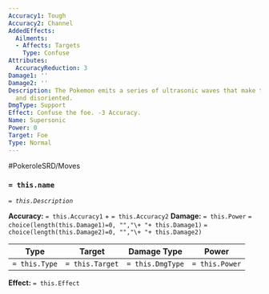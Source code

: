 ```yaml
---
Accuracy1: Tough
Accuracy2: Channel
AddedEffects:
  Ailments:
  - Affects: Targets
    Type: Confuse
Attributes:
  AccuracyReduction: 3
Damage1: ''
Damage2: ''
Description: The Pokemon emits a series of ultrasonic waves that make the foe dizzy
  and disoriented.
DmgType: Support
Effect: Confuse the foe. -3 Accuracy.
Name: Supersonic
Power: 0
Target: Foe
Type: Normal
---
```


#PokeroleSRD/Moves

### `= this.name` 
*`= this.Description`*

**Accuracy:** `= this.Accuracy1` + `= this.Accuracy2`
**Damage:** `= this.Power` `= choice(length(this.Damage1)=0, "","\+ "+ this.Damage1)` `= choice(length(this.Damage2)=0, "","\+ "+ this.Damage2)`

| Type          | Target          | Damage Type          | Power          |
| ------------- | --------------- | ---------------- | -------------- |
| `= this.Type` | `= this.Target` | `= this.DmgType` | `= this.Power` | 

**Effect:** `= this.Effect`